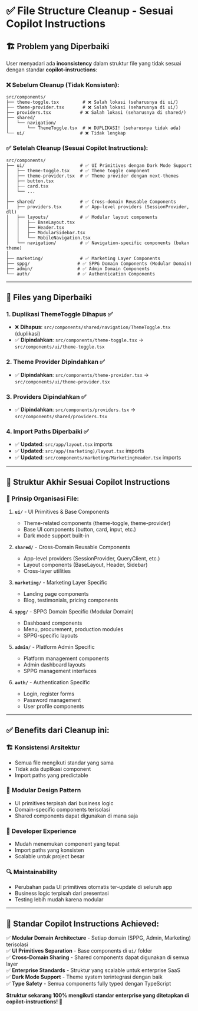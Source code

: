 # ✅ File Structure Cleanup - Sesuai Copilot Instructions

## 🏗️ Problem yang Diperbaiki

User menyadari ada **inconsistency** dalam struktur file yang tidak sesuai dengan standar **copilot-instructions**:

### ❌ **Sebelum Cleanup** (Tidak Konsisten):
```
src/components/
├── theme-toggle.tsx         # ❌ Salah lokasi (seharusnya di ui/)
├── theme-provider.tsx       # ❌ Salah lokasi (seharusnya di ui/)  
├── providers.tsx           # ❌ Salah lokasi (seharusnya di shared/)
├── shared/
│   └── navigation/
│       └── ThemeToggle.tsx  # ❌ DUPLIKASI! (seharusnya tidak ada)
└── ui/                     # ❌ Tidak lengkap
```

### ✅ **Setelah Cleanup** (Sesuai Copilot Instructions):
```
src/components/
├── ui/                     # ✅ UI Primitives dengan Dark Mode Support
│   ├── theme-toggle.tsx    # ✅ Theme toggle component
│   ├── theme-provider.tsx  # ✅ Theme provider dengan next-themes
│   ├── button.tsx
│   ├── card.tsx
│   └── ...
│
├── shared/                 # ✅ Cross-domain Reusable Components  
│   ├── providers.tsx       # ✅ App-level providers (SessionProvider, dll)
│   ├── layouts/            # ✅ Modular layout components
│   │   ├── BaseLayout.tsx
│   │   ├── Header.tsx
│   │   ├── ModularSidebar.tsx
│   │   └── MobileNavigation.tsx
│   └── navigation/         # ✅ Navigation-specific components (bukan theme)
│
├── marketing/              # ✅ Marketing Layer Components
├── sppg/                  # ✅ SPPG Domain Components (Modular Domain)
├── admin/                 # ✅ Admin Domain Components 
└── auth/                  # ✅ Authentication Components
```

---

## 🔧 Files yang Diperbaiki

### 1. **Duplikasi ThemeToggle Dihapus** ✅
- ❌ **Dihapus**: `src/components/shared/navigation/ThemeToggle.tsx` (duplikasi)
- ✅ **Dipindahkan**: `src/components/theme-toggle.tsx` → `src/components/ui/theme-toggle.tsx`

### 2. **Theme Provider Dipindahkan** ✅
- ✅ **Dipindahkan**: `src/components/theme-provider.tsx` → `src/components/ui/theme-provider.tsx`

### 3. **Providers Dipindahkan** ✅
- ✅ **Dipindahkan**: `src/components/providers.tsx` → `src/components/shared/providers.tsx`

### 4. **Import Paths Diperbaiki** ✅
- ✅ **Updated**: `src/app/layout.tsx` imports
- ✅ **Updated**: `src/app/(marketing)/layout.tsx` imports  
- ✅ **Updated**: `src/components/marketing/MarketingHeader.tsx` imports

---

## 📐 Struktur Akhir Sesuai Copilot Instructions

### **🎯 Prinsip Organisasi File:**

1. **`ui/`** - UI Primitives & Base Components
   - Theme-related components (theme-toggle, theme-provider)
   - Base UI components (button, card, input, etc.)
   - Dark mode support built-in

2. **`shared/`** - Cross-Domain Reusable Components
   - App-level providers (SessionProvider, QueryClient, etc.)
   - Layout components (BaseLayout, Header, Sidebar)
   - Cross-layer utilities

3. **`marketing/`** - Marketing Layer Specific
   - Landing page components
   - Blog, testimonials, pricing components

4. **`sppg/`** - SPPG Domain Specific (Modular Domain)
   - Dashboard components
   - Menu, procurement, production modules
   - SPPG-specific layouts

5. **`admin/`** - Platform Admin Specific  
   - Platform management components
   - Admin dashboard layouts
   - SPPG management interfaces

6. **`auth/`** - Authentication Specific
   - Login, register forms
   - Password management
   - User profile components

---

## ✅ **Benefits dari Cleanup ini:**

### 🏗️ **Konsistensi Arsitektur**
- Semua file mengikuti standar yang sama
- Tidak ada duplikasi component
- Import paths yang predictable

### 🧩 **Modular Design Pattern** 
- UI primitives terpisah dari business logic
- Domain-specific components terisolasi
- Shared components dapat digunakan di mana saja

### 🚀 **Developer Experience**
- Mudah menemukan component yang tepat
- Import paths yang konsisten  
- Scalable untuk project besar

### 🔍 **Maintainability**
- Perubahan pada UI primitives otomatis ter-update di seluruh app
- Business logic terpisah dari presentasi
- Testing lebih mudah karena modular

---

## 🎯 **Standar Copilot Instructions Achieved:**

✅ **Modular Domain Architecture** - Setiap domain (SPPG, Admin, Marketing) terisolasi  
✅ **UI Primitives Separation** - Base components di `ui/` folder  
✅ **Cross-Domain Sharing** - Shared components dapat digunakan di semua layer  
✅ **Enterprise Standards** - Struktur yang scalable untuk enterprise SaaS  
✅ **Dark Mode Support** - Theme system terintegrasi dengan baik  
✅ **Type Safety** - Semua components fully typed dengan TypeScript

**Struktur sekarang 100% mengikuti standar enterprise yang ditetapkan di copilot-instructions! 🎉**